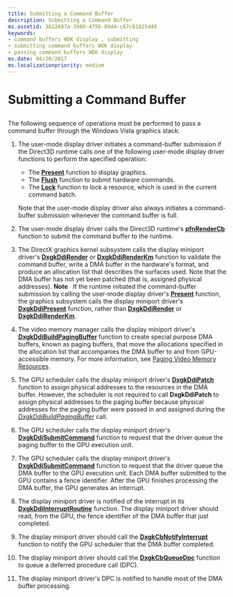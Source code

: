 ```yaml
---
title: Submitting a Command Buffer
description: Submitting a Command Buffer
ms.assetid: 3622697a-3989-4756-89d4-c67c81815d49
keywords:
- command buffers WDK display , submitting
- submitting command buffers WDK display
- passing command buffers WDK display
ms.date: 04/20/2017
ms.localizationpriority: medium
---
```


# Submitting a Command Buffer


## <span id="ddk_submitting_a_command_buffer_gg"></span><span id="DDK_SUBMITTING_A_COMMAND_BUFFER_GG"></span>


The following sequence of operations must be performed to pass a command buffer through the Windows Vista graphics stack:

1.  The user-mode display driver initiates a command-buffer submission if the Direct3D runtime calls one of the following user-mode display driver functions to perform the specified operation:

    -   The [**Present**](https://docs.microsoft.com/windows-hardware/drivers/ddi/content/d3dumddi/nc-d3dumddi-pfnd3dddi_present) function to display graphics.
    -   The [**Flush**](https://docs.microsoft.com/windows-hardware/drivers/ddi/content/d3dumddi/nc-d3dumddi-pfnd3dddi_flush) function to submit hardware commands.
    -   The [**Lock**](https://docs.microsoft.com/windows-hardware/drivers/ddi/content/d3dumddi/nc-d3dumddi-pfnd3dddi_lock) function to lock a resource, which is used in the current command batch.

    Note that the user-mode display driver also always initiates a command-buffer submission whenever the command buffer is full.

2.  The user-mode display driver calls the Direct3D runtime's [**pfnRenderCb**](https://docs.microsoft.com/windows-hardware/drivers/ddi/content/d3dumddi/nc-d3dumddi-pfnd3dddi_rendercb) function to submit the command buffer to the runtime.

3.  The DirectX graphics kernel subsystem calls the display miniport driver's [**DxgkDdiRender**](https://docs.microsoft.com/windows-hardware/drivers/ddi/content/d3dkmddi/nc-d3dkmddi-dxgkddi_render) or [**DxgkDdiRenderKm**](https://docs.microsoft.com/windows-hardware/drivers/ddi/content/d3dkmddi/nc-d3dkmddi-dxgkddi_renderkm) function to validate the command buffer, write a DMA buffer in the hardware's format, and produce an allocation list that describes the surfaces used. Note that the DMA buffer has not yet been patched (that is, assigned physical addresses).
    **Note**   If the runtime initiated the command-buffer submission by calling the user-mode display driver's [**Present**](https://docs.microsoft.com/windows-hardware/drivers/ddi/content/d3dumddi/nc-d3dumddi-pfnd3dddi_present) function, the graphics subsystem calls the display miniport driver's [**DxgkDdiPresent**](https://docs.microsoft.com/windows-hardware/drivers/ddi/content/d3dkmddi/nc-d3dkmddi-dxgkddi_present) function, rather than [**DxgkDdiRender**](https://docs.microsoft.com/windows-hardware/drivers/ddi/content/d3dkmddi/nc-d3dkmddi-dxgkddi_render) or [**DxgkDdiRenderKm**](https://docs.microsoft.com/windows-hardware/drivers/ddi/content/d3dkmddi/nc-d3dkmddi-dxgkddi_renderkm).

     

4.  The video memory manager calls the display miniport driver's [**DxgkDdiBuildPagingBuffer**](https://docs.microsoft.com/windows-hardware/drivers/ddi/content/d3dkmddi/nc-d3dkmddi-dxgkddi_buildpagingbuffer) function to create special purpose DMA buffers, known as paging buffers, that move the allocations specified in the allocation list that accompanies the DMA buffer to and from GPU-accessible memory. For more information, see [Paging Video Memory Resources](paging-video-memory-resources.md).

5.  The GPU scheduler calls the display miniport driver's [**DxgkDdiPatch**](https://docs.microsoft.com/windows-hardware/drivers/ddi/content/d3dkmddi/nc-d3dkmddi-dxgkddi_patch) function to assign physical addresses to the resources in the DMA buffer. However, the scheduler is not required to call **DxgkDdiPatch** to assign physical addresses to the paging buffer because physical addresses for the paging buffer were passed in and assigned during the [*DxgkDdiBuildPagingBuffer*](https://docs.microsoft.com/windows-hardware/drivers/ddi/content/d3dkmddi/nc-d3dkmddi-dxgkddi_buildpagingbuffer) call.

6.  The GPU scheduler calls the display miniport driver's [**DxgkDdiSubmitCommand**](https://docs.microsoft.com/windows-hardware/drivers/ddi/content/d3dkmddi/nc-d3dkmddi-dxgkddi_submitcommand) function to request that the driver queue the paging buffer to the GPU execution unit.

7.  The GPU scheduler calls the display miniport driver's [**DxgkDdiSubmitCommand**](https://docs.microsoft.com/windows-hardware/drivers/ddi/content/d3dkmddi/nc-d3dkmddi-dxgkddi_submitcommand) function to request that the driver queue the DMA buffer to the GPU execution unit. Each DMA buffer submitted to the GPU contains a fence identifier. After the GPU finishes processing the DMA buffer, the GPU generates an interrupt.

8.  The display miniport driver is notified of the interrupt in its [**DxgkDdiInterruptRoutine**](https://docs.microsoft.com/windows-hardware/drivers/ddi/content/dispmprt/nc-dispmprt-dxgkddi_interrupt_routine) function. The display miniport driver should read, from the GPU, the fence identifier of the DMA buffer that just completed.

9.  The display miniport driver should call the [**DxgkCbNotifyInterrupt**](https://docs.microsoft.com/windows-hardware/drivers/ddi/content/d3dkmddi/nc-d3dkmddi-dxgkcb_notify_interrupt) function to notify the GPU scheduler that the DMA buffer completed.

10. The display miniport driver should call the [**DxgkCbQueueDpc**](https://docs.microsoft.com/windows-hardware/drivers/ddi/content/dispmprt/nc-dispmprt-dxgkcb_queue_dpc) function to queue a deferred procedure call (DPC).

11. The display miniport driver's DPC is notified to handle most of the DMA buffer processing.

 

 





